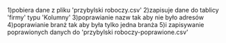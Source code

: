 1)pobiera dane z pliku 'przybylski roboczy.csv'
2)zapisuje dane do tablicy 'firmy' typu 'Kolumny'
3)poprawianie nazw tak aby nie było adresów
4)poprawianie branż tak aby była tylko jedna branża
5)i zapisywanie poprawionych danych do 'przybylski roboczy-poprawione.csv'
